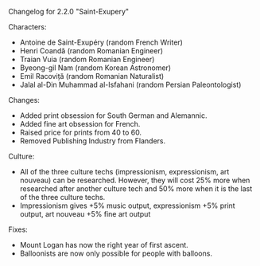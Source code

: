 Changelog for 2.2.0 "Saint-Exupery"

Characters:
- Antoine de Saint-Exupéry (random French Writer)
- Henri Coandă (random Romanian Engineer)
- Traian Vuia (random Romanian Engineer)
- Byeong-gil Nam (random Korean Astronomer)
- Emil Racoviță (random Romanian Naturalist)
- Jalal al-Din Muhammad al-Isfahani (random Persian Paleontologist)

Changes:
- Added print obsession for South German and Alemannic.
- Added fine art obsession for French.
- Raised price for prints from 40 to 60.
- Removed Publishing Industry from Flanders.

Culture:
- All of the three culture techs (impressionism, expressionism, art nouveau) can be researched. However, they will cost 25% more when researched after another culture tech and 50% more when it is the last of the three culture techs.
- Impressionism gives +5% music output, expressionism +5% print output, art nouveau +5% fine art output

Fixes:
- Mount Logan has now the right year of first ascent.
- Balloonists are now only possible for people with balloons.
